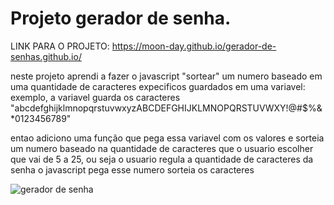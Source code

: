 # Projeto gerador de senha.

LINK PARA O PROJETO: https://moon-day.github.io/gerador-de-senhas.github.io/

neste projeto aprendi a fazer o javascript "sortear" um numero baseado em uma quantidade de caracteres expecificos guardados em uma variavel: exemplo, a variavel guarda os caracteres "abcdefghijklmnopqrstuvwxyzABCDEFGHIJKLMNOPQRSTUVWXY!@#$%&*0123456789"

entao adiciono uma função que pega essa variavel com os valores e sorteia um numero baseado na quantidade de caracteres que o usuario escolher que vai de 5 a 25, ou seja o usuario regula a quantidade de caracteres da senha o javascript pega esse numero sorteia os caracteres 



![gerador de senha](https://github.com/Moon-Day/gerador-de-senhas.github.io/assets/97771245/33dd2e08-9d35-4fe6-9368-d9630973e30d)
